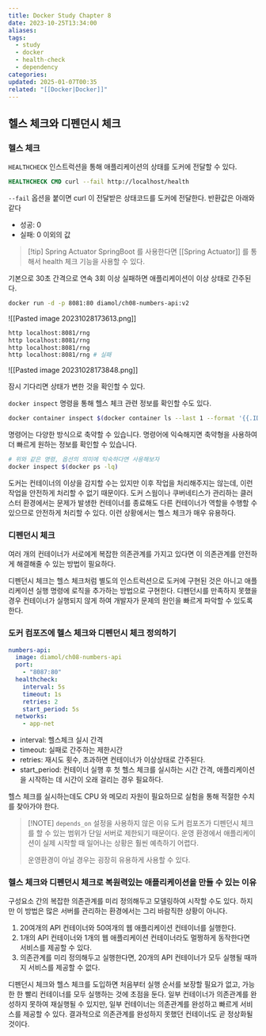 ```yaml
---
title: Docker Study Chapter 8
date: 2023-10-25T13:34:00
aliases: 
tags:
  - study
  - docker
  - health-check
  - dependency
categories: 
updated: 2025-01-07T00:35
related: "[[Docker|Docker]]"
---
```


## 헬스 체크와 디펜던시 체크

### 헬스 체크

`HEALTHCHECK` 인스트럭션을 통해 애플리케이션의 상태를 도커에 전달할 수 있다.

```dockerfile
HEALTHCHECK CMD curl --fail http://localhost/health
```

`--fail` 옵션을 붙이면 curl 이 전달받은 상태코드를 도커에 전달한다. 반환값은 아래와 같다

- 성공: 0
- 실패: 0 이외의 값

> [!tip] Spring Actuator
> SpringBoot 를 사용한다면 [[Spring Actuator]] 를 통해서 health 체크 기능을 사용할 수 있다.

기본으로 30초 간격으로 연속 3회 이상 실패하면 애플리케이션이 이상 상태로 간주된다.

```bash
docker run -d -p 8081:80 diamol/ch08-numbers-api:v2
```

![[Pasted image 20231028173613.png]]

```bash
http localhost:8081/rng
http localhost:8081/rng
http localhost:8081/rng
http localhost:8081/rng # 실패
```

![[Pasted image 20231028173848.png]]

잠시 기다리면 상태가 변한 것을 확인할 수 있다.

`docker inspect` 명령을 통해 헬스 체크 관련 정보를 확인할 수도 있다.

```bash
docker container inspect $(docker container ls --last 1 --format '{{.ID}}')
```

명령어는 다양한 방식으로 축약할 수 있습니다. 명령어에 익숙해지면 축약형을 사용하여 더 빠르게 원하는 정보를 확인할 수 있습니다.

```bash
# 위와 같은 명령, 옵션의 의미에 익숙하다면 사용해보자
docker inspect $(docker ps -lq)
```

도커는 컨테이너의 이상을 감지할 수는 있지만 이후 작업을 처리해주지는 않는데, 이런 작업을 안전하게 처리할 수 없기 때문이다. 도커 스웜이나 쿠버네티스가 관리하는 클러스터 환경에서는 문제가 발생한 컨테이너를 종료해도 다른 컨테이너가 역할을 수행할 수 있으므로 안전하게 처리할 수 있다. 이런 상황에서는 헬스 체크가 매우 유용하다.

### 디펜던시 체크

여러 개의 컨테이너가 서로에게 복잡한 의존관계를 가지고 있다면 이 의존관계를 안전하게 해결해줄 수 있는 방법이 필요하다.

디펜던시 체크는 헬스 체크처럼 별도의 인스트럭션으로 도커에 구현된 것은 아니고 애플리케이션 실행 명령에 로직을 추가하는 방법으로 구현한다. 디펜던시를 만족하지 못했을 경우 컨테이너가 실행되지 않게 하여 개발자가 문제의 원인을 빠르게 파악할 수 있도록 한다.

### 도커 컴포즈에 헬스 체크와 디펜던시 체크 정의하기

```yaml
numbers-api:
  image: diamol/ch08-numbers-api
  port:
    - "8087:80"
  healthcheck:
    interval: 5s
    timeout: 1s
    retries: 2
    start_period: 5s
  networks:
    - app-net
```

- interval: 헬스체크 실시 간격
- timeout: 실패로 간주하는 제한시간
- retries: 재시도 횟수, 초과하면 컨테이너가 이상상태로 간주된다.
- start_period: 컨테이너 실행 후 첫 헬스 체크를 실시하는 시간 간격, 애플리케이션을 시작하는 데 시간이 오래 걸리는 경우 필요하다.

헬스 체크를 실시하는데도 CPU 와 메모리 자원이 필요하므로 실험을 통해 적절한 수치를 찾아가야 한다.

> [!NOTE] `depends_on` 설정을 사용하지 않은 이유
> 도커 컴포즈가 디펜던시 체크를 할 수 있는 범위가 단일 서버로 제한되기 때문이다. 운영 환경에서 애플리케이션이 실제 시작할 때 일어나는 상황은 훨씬 예측하기 어렵다.
> 
> 운영환경이 아닐 경우는 굉장히 유용하게 사용할 수 있다.

### 헬스 체크와 디펜던시 체크로 복원력있는 애플리케이션을 만들 수 있는 이유

구성요소 간의 복잡한 의존관계를 미리 정의해두고 모델링하여 시작할 수도 있다. 하지만 이 방법은 많은 서버를 관리하는 환경에서는 그리 바람직한 상황이 아니다.

1. 20여개의 API 컨테이너와 50여개의 웹 애플리케이션 컨테이너를 실행한다.
2. 1개의 API 컨테이너와 1개의 웹 애플리케이션 컨테이너라도 멀쩡하게 동작한다면 서비스를 제공할 수 있다.
3. 의존관계를 미리 정의해두고 실행한다면, 20개의 API 컨테이너가 모두 실행될 때까지 서비스를 제공할 수 없다.

디펜던시 체크와 헬스 체크를 도입하면 처음부터 실행 순서를 보장할 필요가 없고, 가능한 한 빨리 컨테이너를 모두 실행하는 것에 초점을 둔다. 일부 컨테이너가 의존관계를 완성하지 못하여 재실행될 수 있지만, 일부 컨테이너는 의존관계를 완성하고 빠르게 서비스를 제공할 수 있다. 결과적으로 의존관계를 완성하지 못했던 컨테이너도 곧 정상화될 것이다.
